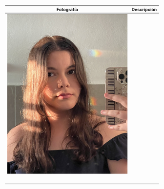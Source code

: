 | Fotografía | Descripción | 
|:----------:|:-----------:|
|<img src="img/IMG_0050.jpeg"/> |             |
|            |             |
|            |             |
|            |             |
|            |             |
|            |             |

